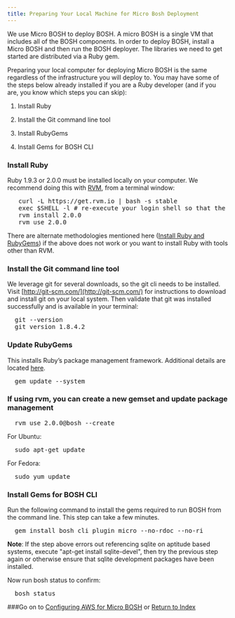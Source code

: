 ```yaml
---
title: Preparing Your Local Machine for Micro Bosh Deployment
---
```


We use Micro BOSH to deploy BOSH. A micro BOSH is a single VM that
includes all of the BOSH components. In order to deploy BOSH, install
a Micro BOSH and then run the BOSH deployer. The libraries we need to
get started are distributed via a Ruby gem.

Preparing your local computer for deploying Micro BOSH is the same
regardless of the infrastructure you will deploy to. You may have some
of the steps below already installed if you are a Ruby developer (and
if you are, you know which steps you can skip):

1. Install Ruby

2. Install the Git command line tool

3. Install RubyGems

4. Install Gems for BOSH CLI

### Install Ruby

Ruby 1.9.3 or 2.0.0 must be installed locally on your computer. We
recommend doing this with [RVM](https://rvm.io/rvm/install), from a
terminal window:

<pre class="terminal">
   curl -L https://get.rvm.io | bash -s stable
   exec $SHELL -l # re-execute your login shell so that the rvm command will be found.
   rvm install 2.0.0
   rvm use 2.0.0
</pre>

There are alternate methodologies mentioned here ([Install Ruby and RubyGems](http://docs.cloudfoundry.com/docs/common/install_ruby.html)) if the above does not work or you want to install Ruby with tools
other than RVM.

### Install the Git command line tool

We leverage git for several downloads, so the git cli needs to be installed. Visit [http://git-scm.com/](http://git-scm.com/) for
instructions to download and install git on your local system. Then
validate that git was installed successfully and is available in your terminal:

<pre class="terminal">
  git --version
  git version 1.8.4.2
</pre>

### Update RubyGems

This installs Ruby’s package management framework. Additional details
are located [here](http://rubygems.org/pages/download).
<pre class="terminal">
  gem update --system
</pre>

### If using rvm, you can create a new gemset and update package management

<pre class="terminal">
  rvm use 2.0.0@bosh --create
</pre>

For Ubuntu:

<pre class="terminal">
  sudo apt-get update
</pre>

For Fedora:

<pre class="terminal">
  sudo yum update
</pre>

### Install Gems for BOSH CLI

Run the following command to install the gems required to run BOSH
from the command line. This step can take a few minutes.

<pre class="terminal">
  gem install bosh_cli_plugin_micro --no-rdoc --no-ri
</pre>

**Note**: If the step above errors out referencing sqlite on aptitude based systems, execute "apt-get install sqlite-devel", then try the previous step again or otherwise ensure that sqlite development packages have been installed.

Now run bosh status to confirm:

<pre class="terminal">
  bosh status
</pre>


###Go on to [Configuring AWS for Micro BOSH](./configure_aws_micro_bosh.html) or [Return to Index](./index.html)



